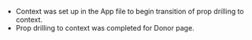 - Context was set up in the App file to begin transition of prop drilling to context.
- Prop drilling to context was completed for Donor page.
